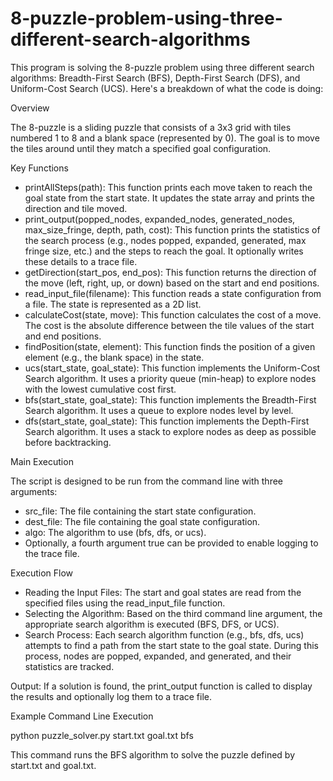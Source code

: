 # 8-puzzle-problem-using-three-different-search-algorithms

This program is solving the 8-puzzle problem using three different search algorithms: Breadth-First Search (BFS), Depth-First Search (DFS), and Uniform-Cost Search (UCS). Here's a breakdown of what the code is doing:

Overview

The 8-puzzle is a sliding puzzle that consists of a 3x3 grid with tiles numbered 1 to 8 and a blank space (represented by 0). The goal is to move the tiles around until they match a specified goal configuration.

Key Functions

- printAllSteps(path): This function prints each move taken to reach the goal state from the start state. It updates the state array and prints the direction and tile moved.
- print_output(popped_nodes, expanded_nodes, generated_nodes, max_size_fringe, depth, path, cost): This function prints the statistics of the search process (e.g., nodes popped, expanded, generated, max fringe size, etc.) and the steps to reach the goal. It optionally writes these details to a trace file.
- getDirection(start_pos, end_pos): This function returns the direction of the move (left, right, up, or down) based on the start and end positions.
- read_input_file(filename): This function reads a state configuration from a file. The state is represented as a 2D list.
- calculateCost(state, move): This function calculates the cost of a move. The cost is the absolute difference between the tile values of the start and end positions.
- findPosition(state, element): This function finds the position of a given element (e.g., the blank space) in the state.
- ucs(start_state, goal_state): This function implements the Uniform-Cost Search algorithm. It uses a priority queue (min-heap) to explore nodes with the lowest cumulative cost first.
- bfs(start_state, goal_state): This function implements the Breadth-First Search algorithm. It uses a queue to explore nodes level by level.
- dfs(start_state, goal_state): This function implements the Depth-First Search algorithm. It uses a stack to explore nodes as deep as possible before backtracking.

Main Execution

The script is designed to be run from the command line with three arguments:

- src_file: The file containing the start state configuration.
- dest_file: The file containing the goal state configuration.
- algo: The algorithm to use (bfs, dfs, or ucs).
- Optionally, a fourth argument true can be provided to enable logging to the trace file.
  
Execution Flow

- Reading the Input Files: The start and goal states are read from the specified files using the read_input_file function.
- Selecting the Algorithm: Based on the third command line argument, the appropriate search algorithm is executed (BFS, DFS, or UCS).
- Search Process: Each search algorithm function (e.g., bfs, dfs, ucs) attempts to find a path from the start state to the goal state. During this process, nodes are popped, expanded, and generated, and their statistics are tracked.

Output: If a solution is found, the print_output function is called to display the results and optionally log them to a trace file.

Example Command Line Execution

python puzzle_solver.py start.txt goal.txt bfs

This command runs the BFS algorithm to solve the puzzle defined by start.txt and goal.txt.
